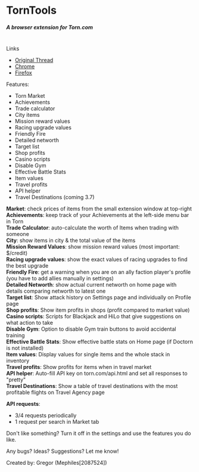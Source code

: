 # TornTools  
##### A browser extension for Torn.com
&nbsp;  
Links  
  - [Original Thread](https://www.torn.com/forums.php#/p=threads&f=67&t=16054539&b=0&a=0&start=0&to=19000313)  
  - [Chrome](https://chrome.google.com/webstore/detail/torn-tools/hjpaapdjcgbmeikfnahipphknonhlhib)  
  - [Firefox](https://addons.mozilla.org/en-US/firefox/addon/torn-tools/)  

Features:  
  - Torn Market  
  - Achievements  
  - Trade calculator  
  - City items  
  - Mission reward values  
  - Racing upgrade values  
  - Friendly Fire  
  - Detailed networth  
  - Target list  
  - Shop profits  
  - Casino scripts  
  - Disable Gym  
  - Effective Battle Stats  
  - Item values  
  - Travel profits  
  - API helper  
  - Travel Destinations (coming 3.7)  
  
**Market**: check prices of items from the small extension window at top-right  
**Achievements**: keep track of your Achievements at the left-side menu bar in Torn  
**Trade Calculator**: auto-calculate the worth of Items when trading with someone  
**City**: show items in city & the total value of the items  
**Mission Reward Values**: show mission reward values (most important: $/credit)  
**Racing upgrade values**: show the exact values of racing upgrades to find the best upgrade  
**Friendly Fire**: get a warning when you are on an ally faction player's profile (you have to add allies manually in settings)  
**Detailed Networth**: show actual current networth on home page with details comparing networth to latest one  
**Target list**: Show attack history on Settings page and individually on Profile page  
**Shop profits**: Show item profits in shops (profit compared to market value)  
**Casino scripts**: Scripts for Blackjack and HiLo that give suggestions on what action to take  
**Disable Gym**: Option to disable Gym train buttons to avoid accidental training  
**Effective Battle Stats**: Show effective battle stats on Home page (if Doctorn is not installed)  
**Item values**: Display values for single items and the whole stack in inventory  
**Travel profits**: Show profits for items when in travel market  
**API helper**: Auto-fill API key on torn.com/api.html and set all responses to "pretty"  
**Travel Destinations**: Show a table of travel destinations with the most profitable flights on Travel Agency page  


**API requests**:   
  - 3/4 requests periodically  
  - 1 request per search in Market tab  

Don't like something? Turn it off in the settings and use the features you do like.  

Any bugs? Ideas? Suggestions? Let me know!  

Created by: Gregor (Mephiles[2087524])
